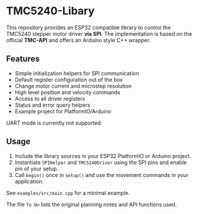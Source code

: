 # TMC5240-Libary

This repository provides an ESP32 compatible library to control the TMC5240 stepper motor driver **via SPI**. The implementation is based on the official **TMC-API** and offers an Arduino style C++ wrapper.

## Features

- Simple initialization helpers for SPI communication
- Default register configuration out of the box
- Change motor current and microstep resolution
- High level position and velocity commands
- Access to all driver registers
- Status and error query helpers
- Example project for PlatformIO/Arduino

UART mode is currently not supported.

## Usage

1. Include the library sources in your ESP32 PlatformIO or Arduino project.
2. Instantiate `SPIHelper` and `TMC5240Driver` using the SPI pins and enable pin of your setup.
3. Call `begin()` once in `setup()` and use the movement commands in your application.

See `examples/src/main.cpp` for a minimal example.

The file `To Do` lists the original planning notes and API functions used.
